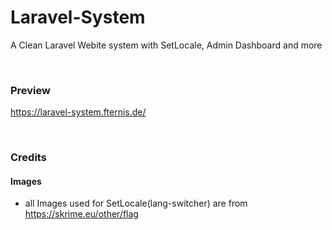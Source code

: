 # Laravel-System
A Clean Laravel Webite system with SetLocale, Admin Dashboard and more

<br>

### Preview
https://laravel-system.fternis.de/

<br>

### Credits
#### Images
- all Images used for SetLocale(lang-switcher) are from https://skrime.eu/other/flag
